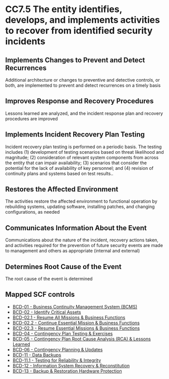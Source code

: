 # CC7.5 The entity identifies, develops, and implements activities to recover from identified security incidents
## Implements Changes to Prevent and Detect Recurrences
Additional architecture or changes to preventive and detective controls, or both, are implemented to prevent and detect recurrences on a timely basis
## Improves Response and Recovery Procedures
Lessons learned are analyzed, and the incident response plan and recovery procedures are improved
## Implements Incident Recovery Plan Testing
Incident recovery plan testing is performed on a periodic basis. The testing includes (1) development of testing scenarios based on threat likelihood and magnitude; (2) consideration of relevant system components from across the entity that can impair availability; (3) scenarios that consider the potential for the lack of availability of key personnel; and (4) revision of continuity plans and systems based on test results..
## Restores the Affected Environment
The activities restore the affected environment to functional operation by rebuilding systems, updating software, installing patches, and changing configurations, as needed
## Communicates Information About the Event
Communications about the nature of the incident, recovery actions taken, and activities required for the prevention of future security events are made to management and others as appropriate (internal and external)
## Determines Root Cause of the Event
The root cause of the event is determined
## Mapped SCF controls
- [BCD-01 - Business Continuity Management System (BCMS)](../scf/bcd-01-businesscontinuitymanagementsystem(bcms).md)
- [BCD-02 - Identify Critical Assets](../scf/bcd-02-identifycriticalassets.md)
- [BCD-02.1 - Resume All Missions & Business Functions](../scf/bcd-021-resumeallmissions&businessfunctions.md)
- [BCD-02.2 - Continue Essential Mission & Business Functions](../scf/bcd-022-continueessentialmission&businessfunctions.md)
- [BCD-02.3 - Resume Essential Missions & Business Functions](../scf/bcd-023-resumeessentialmissions&businessfunctions.md)
- [BCD-04 - Contingency Plan Testing & Exercises](../scf/bcd-04-contingencyplantesting&exercises.md)
- [BCD-05 - Contingency Plan Root Cause Analysis (RCA) & Lessons Learned](../scf/bcd-05-contingencyplanrootcauseanalysis(rca)&lessonslearned.md)
- [BCD-06 - Contingency Planning & Updates](../scf/bcd-06-contingencyplanning&updates.md)
- [BCD-11 - Data Backups](../scf/bcd-11-databackups.md)
- [BCD-11.1 - Testing for Reliability & Integrity](../scf/bcd-111-testingforreliability&integrity.md)
- [BCD-12 - Information System Recovery & Reconstitution](../scf/bcd-12-informationsystemrecovery&reconstitution.md)
- [BCD-13 - Backup & Restoration Hardware Protection](../scf/bcd-13-backup&restorationhardwareprotection.md)